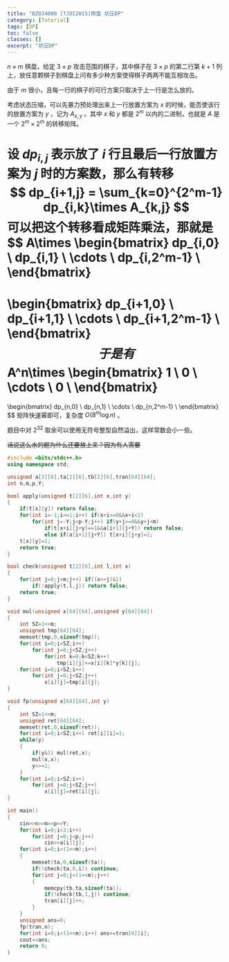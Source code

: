 ```yaml
---
title: "BZOJ4000 [TJOI2015]棋盘 状压DP"
category: [Tutorial]
tags: [DP]
toc: false
classes: []
excerpt: "状压DP"
---
```


$n\times m$ 棋盘，给定 $3\times p$ 攻击范围的棋子，其中棋子在 $3\times p$ 的第二行第 $k+1$ 列上，放任意颗棋子到棋盘上问有多少种方案使得棋子两两不能互相攻击。

由于 $m$ 很小，且每一行的棋子的可行方案只取决于上一行是怎么放的。

考虑状态压缩，可以先暴力预处理出来上一行放置方案为 $x$ 的时候，能否使该行的放置方案为 $y$ ，记为 $A_{x,y}$ 。其中 $x$ 和 $y$ 都是 $2^m$ 以内的二进制，也就是 $A$ 是一个 $2^m \times 2^m$ 的转移矩阵。

设 $dp_{i,j}$ 表示放了 $i$ 行且最后一行放置方案为 $j$ 时的方案数，那么有转移 
$$
dp_{i+1,j} = \sum_{k=0}^{2^m-1} dp_{i,k}\times A_{k,j}
$$
可以把这个转移看成矩阵乘法，那就是
$$
A\times 
\begin{bmatrix} 
dp_{i,0} \\ 
dp_{i,1} \\ 
\cdots \\
dp_{i,2^m-1} \\ 
\end{bmatrix}
=
\begin{bmatrix} 
dp_{i+1,0} \\ 
dp_{i+1,1} \\ 
\cdots \\
dp_{i+1,2^m-1} \\ 
\end{bmatrix}
$$
于是有 
$$
A^n\times 
\begin{bmatrix} 
1 \\ 
0 \\ 
\cdots \\
0 \\ 
\end{bmatrix}
=
\begin{bmatrix} 
dp_{n,0} \\ 
dp_{n,1} \\ 
\cdots \\
dp_{n,2^m-1} \\ 
\end{bmatrix}
$$
矩阵快速幂即可，复杂度 $O(8^{m}\log n)$ 。

题目中对 $2^{32}$ 取余可以使用无符号整型自然溢出，这样常数会小一些。

~~话说这么水的题为什么还要放上来？因为有人需要~~


```cpp
#include <bits/stdc++.h>
using namespace std;

unsigned a[3][6],ta[2][6],tb[2][6],tran[64][64];
int n,m,p,Y;

bool apply(unsigned t[2][6],int x,int y)
{
    if(t[x][y]) return false;
    for(int i=-1;i<=1;i++) if(x+i>=0&&x+i<2)
        for(int j=-Y;j<p-Y;j++) if(y+j>=0&&y+j<m)
            if(t[x+i][j+y]==1&&a[i+1][j+Y]) return false;
            else if(a[i+1][j+Y]) t[x+i][j+y]=2;
    t[x][y]=1;
    return true;
}

bool check(unsigned t[2][6],int l,int x)
{
    for(int j=0;j<m;j++) if((x>>j)&1)
        if(!apply(t,l,j)) return false;
    return true;
}

void mul(unsigned x[64][64],unsigned y[64][64])
{
    int SZ=1<<m;
    unsigned tmp[64][64];
    memset(tmp,0,sizeof(tmp));
    for(int i=0;i<SZ;i++)
        for(int j=0;j<SZ;j++)
            for(int k=0;k<SZ;k++)
                tmp[i][j]+=x[i][k]*y[k][j];
    for(int i=0;i<SZ;i++)
        for(int j=0;j<SZ;j++)
            x[i][j]=tmp[i][j];
}

void fp(unsigned x[64][64],int y)
{
    int SZ=1<<m;
    unsigned ret[64][64];
    memset(ret,0,sizeof(ret));
    for(int i=0;i<SZ;i++) ret[i][i]=1;
    while(y)
    {
        if(y&1) mul(ret,x);
        mul(x,x);
        y>>=1;
    }
    for(int i=0;i<SZ;i++)
        for(int j=0;j<SZ;j++)
            x[i][j]=ret[i][j];
}

int main()
{
    cin>>n>>m>>p>>Y;
    for(int i=0;i<3;i++)
        for(int j=0;j<p;j++)
            cin>>a[i][j];
    for(int i=0;i<(1<<m);i++)
    {
        memset(ta,0,sizeof(ta));
        if(!check(ta,0,i)) continue;
        for(int j=0;j<(1<<m);j++)
        {
            memcpy(tb,ta,sizeof(ta));
            if(!check(tb,1,j)) continue;
            tran[i][j]++;
        }
    }
    unsigned ans=0;
    fp(tran,n);
    for(int i=0;i<(1<<m);i++) ans+=tran[0][i];
    cout<<ans;
    return 0;
}
```

